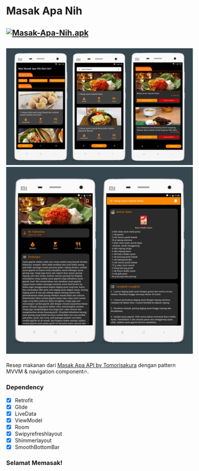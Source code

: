 # Masak Apa Nih
[![Masak-Apa-Nih.apk](https://img.shields.io/badge/Masak%20Apa%20Nih-APK-orange.svg?style=for-the-badge&logo=android)](https://github.com/rickyricko302/masak-apa-nih/releases/download/v1.o/Masak-Apa-Nih.apk)
---
![](https://github.com/rickyricko302/masak-apa-nih/blob/main/screenshoot/mockup_1.jpg)
![](https://github.com/rickyricko302/masak-apa-nih/blob/main/screenshoot/mockup_2.jpg)
---
Resep makanan dari [Masak Apa API by Tomorisakura](https://github.com/tomorisakura/unofficial-masakapahariini-api) dengan pattern MVVM & navigation component🔥.
### Dependency

- [x] Retrofit
- [x] Glide
- [x] LiveData
- [x] ViewModel
- [x] Room
- [x] Swipyrefreshlayout
- [x] Shimmerlayout
- [x] SmoothBottomBar

### Selamat Memasak!
